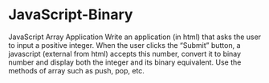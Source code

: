 # JavaScript-Binary
JavaScript Array Application        Write an application (in html) that asks the user to input a positive integer.  When the user clicks the “Submit” button, a javascript (external from html) accepts this number, convert it to binay number and display both the integer and its binary equivalent.   Use the methods of array such as push, pop, etc.
